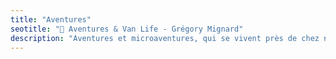 ```yaml
---
title: "Aventures"
seotitle: "🚐 Aventures & Van Life - Grégory Mignard"
description: "Aventures et microaventures, qui se vivent près de chez nous. Une art de vivre pour se reconnecter à la nature."
---
```

